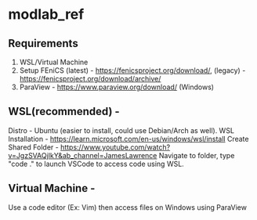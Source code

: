 # modlab_ref

## Requirements
1. WSL/Virtual Machine
2. Setup FEniCS (latest) - https://fenicsproject.org/download/, (legacy) - https://fenicsproject.org/download/archive/
4. ParaView - https://www.paraview.org/download/ (Windows)

## WSL(recommended) - 
Distro - Ubuntu (easier to install, could use Debian/Arch as well).
WSL Installation - https://learn.microsoft.com/en-us/windows/wsl/install
Create Shared Folder - https://www.youtube.com/watch?v=JgzSVAQjIkY&ab_channel=JamesLawrence
Navigate to folder, type "code ." to launch VSCode to access code using WSL.


## Virtual Machine - 
Use a code editor (Ex: Vim) then access files on Windows using ParaView


